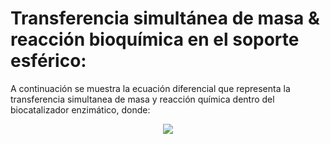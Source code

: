 # Transferencia simultánea de masa & reacción bioquímica en el soporte esférico:

A continuación se muestra la ecuación diferencial que representa la transferencia simultanea de masa y reacción química dentro del biocatalizador enzimático, donde:

<p align="center">
  <img align="center" src="Eq/1.svg">
</p>